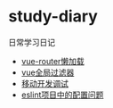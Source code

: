 # study-diary
日常学习日记
- [vue-router懒加载](https://github.com/Small-inn/study-diary/blob/master/vue-router%E6%87%92%E5%8A%A0%E8%BD%BD.md)
- [vue全局过滤器](https://github.com/Small-inn/study-diary/blob/master/vue%E5%85%A8%E5%B1%80%E8%BF%87%E6%BB%A4%E5%99%A8.md)
- [移动开发调试](https://github.com/Small-inn/study-diary/blob/master/vConsole.md)
- [eslint项目中的配置问题](https://github.com/Small-inn/study-diary/blob/master/ESLint%E9%85%8D%E7%BD%AE%E9%97%AE%E9%A2%98.md)